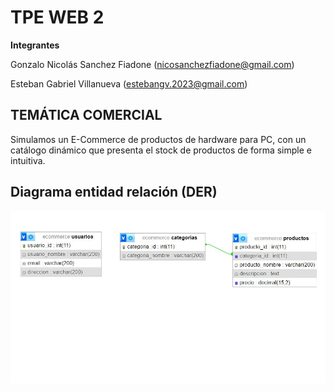 # TPE WEB 2

**Integrantes**

Gonzalo Nicolás Sanchez Fiadone (nicosanchezfiadone@gmail.com)

Esteban Gabriel Villanueva (estebangv.2023@gmail.com)

## TEMÁTICA COMERCIAL

Simulamos un E-Commerce de productos de hardware para PC, con un catálogo dinámico que presenta el stock de productos de forma simple e intuitiva.

## Diagrama entidad relación (DER)

![Diagrama entidad.](/ecommerce_DER.jpg "Diagrama entidad")


